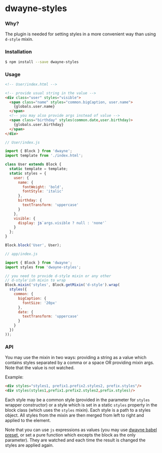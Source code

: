 # dwayne-styles

### Why?

The plugin is needed for setting styles in a more convenient way
than using `d-style` mixin.

### Installation

```bash
$ npm install --save dwayne-styles
```

### Usage

```html
<!-- User/index.html -->

<!-- provide usual string in the value -->
<div class="user" styles="visible">
  <span class="name" styles="common.bigCaption, user.name">
    {globals.user.name}
  </span>
  <!-- you may also provide args instead of value -->
  <span class="birthday" styles(common.date,user.birthday)>
    {globals.user.birthday}
  </span>
</div>
```

```js
// User/index.js

import { Block } from 'dwayne';
import template from './index.html';

class User extends Block {
  static template = template;
  static styles = {
    user: {
      name: {
        fontWeight: 'bold',
        fontStyle: 'italic'
      },
      birthday: {
        textTransform: 'uppercase'
      }
    },
    visible: {
      display: js`args.visible ? null : 'none'`
    }
  };
}

Block.block('User', User);
```

```js
// app/index.js

import { Block } from 'dwayne';
import styles from 'dwayne-styles';

// you need to provide d-style mixin or any other
// d-style'ish mixin to wrap
Block.mixin('styles', Block.getMixin('d-style').wrap(
  styles({
    common: {
      bigCaption: {
        fontSize: '20px'
      },
      date: {
        textTransform: 'uppercase'
      }
    }
  })
));
```

### API

You may use the mixin in two ways: providing a string as a value
which contains styles separated by a comma or a space OR providing
mixin args. Note that the value is not watched.

Example:

```html
<div styles="styles1, prefix1.prefix2.styles2, prefix.styles"/>
<div styles(styles1,prefix1.prefix2.styles2,prefix.styles)/>
```

Each style may be a common style (provided in the parameter for
`styles` wrapper constructor) or a style which is set in a static
`styles` property in the block class (which uses the `styles`
mixin). Each style is a path to a styles object. All styles from
the mixin are then merged from left to right and applied to the
element.

Note that you can use `js` expressions as values (you may use
[dwayne babel preset](https://www.npmjs.com/package/babel-preset-dwayne),
or set a pure function which excepts the block as the only parameter).
They are watched and each time the result is changed the styles
are applied again.
